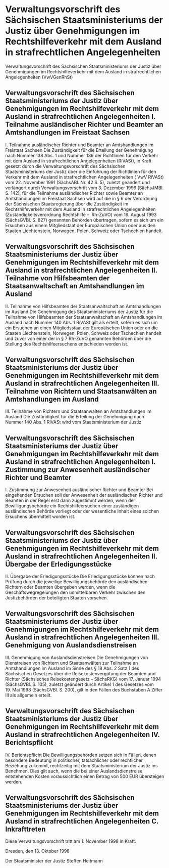 # Verwaltungsvorschrift des Sächsischen Staatsministeriums der Justiz über Genehmigungen im Rechtshilfeverkehr mit dem Ausland in strafrechtlichen Angelegenheiten

Verwaltungsvorschrift des Sächsischen Staatsministeriums der Justiz über Genehmigungen im Rechtshilfeverkehr mit dem Ausland in strafrechtlichen Angelegenheiten (VwVGenRhSt)

## Verwaltungsvorschrift des Sächsischen Staatsministeriums der Justiz über Genehmigungen im Rechtshilfeverkehr mit dem Ausland in strafrechtlichen Angelegenheiten I. Teilnahme ausländischer Richter und Beamter an Amtshandlungen im Freistaat Sachsen

I. Teilnahme ausländischer Richter und Beamter an Amtshandlungen im Freistaat Sachsen Die Zuständigkeit für die Erteilung der Genehmigung nach Nummer 138 Abs. 1 und Nummer 139 der Richtlinien für den Verkehr mit dem Ausland in strafrechtlichen Angelegenheiten (RiVASt), in Kraft gesetzt durch die Verwaltungsvorschrift des Sächsischen Staatsministeriums der Justiz über die Einführung der Richtlinien für den Verkehr mit dem Ausland in strafrechtlichen Angelegenheiten (
        VwV RiVASt) vom 22. November 1991 (SächsABl. Nr. 42 S. 5), zuletzt geändert und verlängert durch Verwaltungsvorschrift vom 3. Dezember 1996 (SächsJMBl. S. 142), für die Teilnahme ausländischer Richter sowie Beamter an Amtshandlungen im Freistaat Sachsen wird auf die in § 6 der Verordnung der Sächsischen Staatsregierung über die Zuständigkeit im Rechtshilfeverkehr mit dem Ausland in strafrechtlichen Angelegenheiten (Zuständigkeitsverordnung Rechtshilfe –  
        Rh-ZuVO) vom 16. August 1993 (SächsGVBl. S. 827) genannten Behörden übertragen, sofern es sich um ein Ersuchen aus einem Mitgliedstaat der Europäischen Union oder aus den Staaten Liechtenstein, Norwegen, Polen, Schweiz oder Tschechien handelt.


## Verwaltungsvorschrift des Sächsischen Staatsministeriums der Justiz über Genehmigungen im Rechtshilfeverkehr mit dem Ausland in strafrechtlichen Angelegenheiten II. Teilnahme von Hilfsbeamten der Staatsanwaltschaft an Amtshandlungen im Ausland

II. Teilnahme von Hilfsbeamten der Staatsanwaltschaft an Amtshandlungen im Ausland Die Genehmigung des Staatsministeriums der Justiz für die Teilnahme von Hilfsbeamten der Staatsanwaltschaft an Amtshandlungen im Ausland nach Nummer 140 Abs. 1 RiVASt gilt als erteilt, sofern es sich um ein Ersuchen an einen Mitgliedsstaat der Europäischen Union oder an die Staaten Liechtenstein, Norwegen, Polen, Schweiz oder Tschechien handelt und zuvor von einer der in § 7 
        Rh-ZuVO genannten Behörden über die Stellung des Rechtshilfeersuchens entschieden worden ist.


## Verwaltungsvorschrift des Sächsischen Staatsministeriums der Justiz über Genehmigungen im Rechtshilfeverkehr mit dem Ausland in strafrechtlichen Angelegenheiten III. Teilnahme von Richtern und Staatsanwälten an Amtshandlungen im Ausland

III. Teilnahme von Richtern und Staatsanwälten an Amtshandlungen im Ausland Die Zuständigkeit für die Erteilung der Genehmigung nach Nummer 140 Abs. 1 RiVASt wird vom Staatsministerium der Justiz


## Verwaltungsvorschrift des Sächsischen Staatsministeriums der Justiz über Genehmigungen im Rechtshilfeverkehr mit dem Ausland in strafrechtlichen Angelegenheiten I. Zustimmung zur Anwesenheit ausländischer Richter und Beamter

I. Zustimmung zur Anwesenheit ausländischer Richter und Beamter Bei eingehenden Ersuchen soll der Anwesenheit der ausländischen Richter und Beamten in der Regel erst dann zugestimmt werden, wenn der Bewilligungsbehörde ein Rechtshilfeersuchen einer zuständigen ausländischen Behörde vorliegt oder der wesentliche Inhalt eines solchen Ersuchens übermittelt worden ist.


## Verwaltungsvorschrift des Sächsischen Staatsministeriums der Justiz über Genehmigungen im Rechtshilfeverkehr mit dem Ausland in strafrechtlichen Angelegenheiten II. Übergabe der Erledigungsstücke

II. Übergabe der Erledigungsstücke Die Erledigungsstücke können nach Prüfung durch die jeweilige Bewilligungsbehörde den ausländischen Richtern oder Beamten übergeben werden, wenn die Geschäftswegregelungen den unmittelbaren Verkehr zwischen den Justizbehörden der beteiligten Staaten vorsehen.


## Verwaltungsvorschrift des Sächsischen Staatsministeriums der Justiz über Genehmigungen im Rechtshilfeverkehr mit dem Ausland in strafrechtlichen Angelegenheiten III. Genehmigung von Auslandsdienstreisen

III. Genehmigung von Auslandsdienstreisen Die Genehmigungen von Dienstreisen von Richtern und Staatsanwälten zur Teilnahme an Amtshandlungen im Ausland im Sinne des § 18 Abs. 2 Satz 1 des Sächsischen Gesetzes über die Reisekostenvergütung der Beamten und Richter (Sächsisches Reisekostengesetz – 
        SächsRKG) vom 17. Januar 1994 (SächsGVBl. S. 105), zuletzt geändert durch Artikel 1 des Gesetzes vom 19. Mai 1998 (SächsGVBl. S. 200), gilt in den Fällen des Buchstaben A Ziffer III als allgemein erteilt.


## Verwaltungsvorschrift des Sächsischen Staatsministeriums der Justiz über Genehmigungen im Rechtshilfeverkehr mit dem Ausland in strafrechtlichen Angelegenheiten IV. Berichtspflicht

IV. Berichtspflicht Die Bewilligungsbehörden setzen sich in Fällen, denen besondere Bedeutung in politischer, tatsächlicher oder rechtlicher Beziehung zukommt, rechtzeitig mit dem Staatsministerium der Justiz ins Benehmen. Dies gilt auch, wenn die bei einer Auslandsdienstreise entstehenden Kosten voraussichtlich einen Betrag von 500 EUR übersteigen werden.


## Verwaltungsvorschrift des Sächsischen Staatsministeriums der Justiz über Genehmigungen im Rechtshilfeverkehr mit dem Ausland in strafrechtlichen Angelegenheiten C. Inkrafttreten

Diese Verwaltungsvorschrift tritt am 1. November 1998 in Kraft.

Dresden, den 13. Oktober 1998

Der Staatsminister der Justiz 
         Steffen Heitmann

